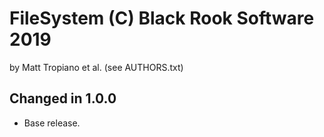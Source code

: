 FileSystem (C) Black Rook Software 2019 
=======================================
by Matt Tropiano et al. (see AUTHORS.txt)


Changed in 1.0.0
----------------

- Base release.
